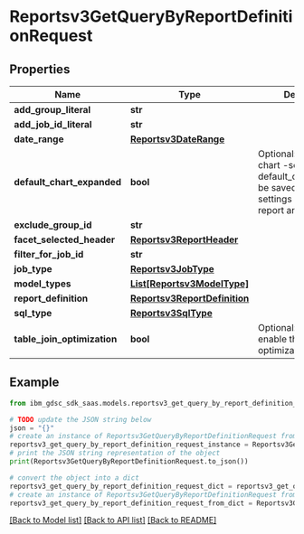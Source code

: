 # Reportsv3GetQueryByReportDefinitionRequest


## Properties

Name | Type | Description | Notes
------------ | ------------- | ------------- | -------------
**add_group_literal** | **str** |  | [optional] 
**add_job_id_literal** | **str** |  | [optional] 
**date_range** | [**Reportsv3DateRange**](Reportsv3DateRange.md) |  | [optional] 
**default_chart_expanded** | **bool** | Optional: if report has chart -send  default_chart_expanded be saved in user settings collection per report and user. | [optional] 
**exclude_group_id** | **str** |  | [optional] 
**facet_selected_header** | [**Reportsv3ReportHeader**](Reportsv3ReportHeader.md) |  | [optional] 
**filter_for_job_id** | **str** |  | [optional] 
**job_type** | [**Reportsv3JobType**](Reportsv3JobType.md) |  | [optional] 
**model_types** | [**List[Reportsv3ModelType]**](Reportsv3ModelType.md) |  | [optional] 
**report_definition** | [**Reportsv3ReportDefinition**](Reportsv3ReportDefinition.md) |  | [optional] 
**sql_type** | [**Reportsv3SqlType**](Reportsv3SqlType.md) |  | [optional] 
**table_join_optimization** | **bool** | Optional: disable or enable the table join optimization. | [optional] 

## Example

```python
from ibm_gdsc_sdk_saas.models.reportsv3_get_query_by_report_definition_request import Reportsv3GetQueryByReportDefinitionRequest

# TODO update the JSON string below
json = "{}"
# create an instance of Reportsv3GetQueryByReportDefinitionRequest from a JSON string
reportsv3_get_query_by_report_definition_request_instance = Reportsv3GetQueryByReportDefinitionRequest.from_json(json)
# print the JSON string representation of the object
print(Reportsv3GetQueryByReportDefinitionRequest.to_json())

# convert the object into a dict
reportsv3_get_query_by_report_definition_request_dict = reportsv3_get_query_by_report_definition_request_instance.to_dict()
# create an instance of Reportsv3GetQueryByReportDefinitionRequest from a dict
reportsv3_get_query_by_report_definition_request_from_dict = Reportsv3GetQueryByReportDefinitionRequest.from_dict(reportsv3_get_query_by_report_definition_request_dict)
```
[[Back to Model list]](../README.md#documentation-for-models) [[Back to API list]](../README.md#documentation-for-api-endpoints) [[Back to README]](../README.md)


